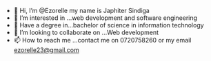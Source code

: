 - 👋 Hi, I’m @Ezorelle my name is Japhiter Sindiga
- 👀 I’m interested in ...web development and software engineering
- 🌱 Have a degree in...bachelor of science in information technology
- 💞️ I’m looking to collaborate on ...Web development
- 📫 How to reach me ...contact me on 0720758260 or my email ezorelle23@gmail.com

<!---
Ezorelle/Ezorelle is a ✨ special ✨ repository because its `README.md` (this file) appears on your GitHub profile.
You can click the Preview link to take a look at your changes.
--->
